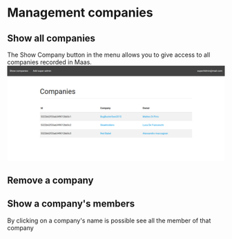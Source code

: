 # Management companies
## Show all companies
The Show Company button in the menu allows you to give access to all companies recorded in Maas.
![](../img/showCompanies.png)

## Remove a company

## Show a company's members
By clicking on a company's name is possible see all the member of that company